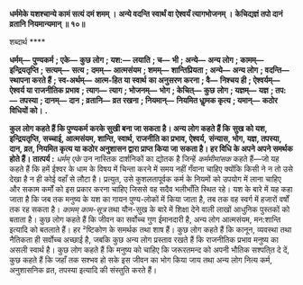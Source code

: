 **धर्ममेके यशश्चान्ये कामं सत्यं दमं शमम् ।** **अन्ये वदन्ति स्वार्थं वा ऐश्वर्यं त्यागभोजनम् ।** **केचिद्यज्ञं तपो दानं व्रतानि नियमान्यमान् ॥ १०॥** 

शब्दार्थ **** 

**धर्मम्—** **पुण्यकर्म** **; एके—** **कुछ लोग** **; यश:—** **लयाति** **; च—** **भी** **; अन्ये—** **अन्य लोग** **; कामम्—** **इन्द्रियतृप्ति** **; सत्यम्—** **सत्य** **;** **दमम्—** **आत्मसंयम** **; शमम्—** **शान्तिप्रियता** **; अन्ये—** **अन्य लोग** **; वदन्ति—** **स्थापना करते हैं** **; स्व-अर्थम्—** **आत्म-हित या स्वार्थ** **का अनुसरण करना** **; वै—** **निश्चय ही** **; ऐश्वर्यम्—** **ऐश्वर्य या राजनीतिक प्रभाव** **; त्याग—** **त्याग** **; भोजनम्—** **भोग** **; केचित्—** **कुछ** **लोग** **; यज्ञम्—** **यज्ञ** **; तप:—** **तपस्या** **; दानम्—** **दान** **; व्रतानि—** **व्रत रखना** **; नियमान्—** **नियमित धाॢमक कृत्य** **; यमान्—** **कठोर** **विधियों को।** **.** 

**कुल लोग कहते हैं कि पुण्यकर्म करके सुखी बना जा सकता है। अन्य लोग कहते हैं कि** **सुख को यश, इन्द्रियतृप्ति, सच्चाई, आत्मसंयम, शान्ति, स्वार्थ, राजनीति का प्रभाव, ऐश्वर्य,** **संन्यास, भोग, यज्ञ, तपस्या, दान, व्रत, नियमित कृत्य या कठोर अनुशासन द्वारा प्राप्त किया जा** **सकता है। हर विधि के अपने अपने समर्थक होते हैं।** **तात्पर्य :** *धर्मम् एके* उन नास्तिक दार्शनिकों का द्योतक है जिन्हें *कर्ममीमांसक* कहते हैं—जो यह कहते हैं कि हमें ईश्वर के धाम के विषय में चिन्ता करने में समय नहीं गँवाना चाहिए क्योंकि किसी ने न तो उसे देखा है न ही कोई वहाँ से लौटा है। प्रत्युत, उसे कुशलतापूर्वक कर्म के नियमों को उपयोग में लाना चाहिए और सकाम कर्मों को इस प्रकार करना चाहिए जिससे वह सदैव भलीभाँति स्थित रहे। यश के बारे में यह कहा जाता है कि जब तक मनुष्य के यश का गायन पुण्य-लोकों में किया जाता है, तब तक वह स्वर्ग में हजारों वर्षों तक रह सकता है। *कामम् काम-सूत्र* तथा यौन-सुख के बारे में शिक्षा देने वाली लाखों आधुनिक पुस्तकों को बताता है। कुछ लोग कहते हैं कि जीवन का सर्वोच्च गुण ईमानदारी है, अन्य लोग आत्मसंयम, मन:शान्ति इत्यादि को बतलाते हैं। हर ²ष्टिकोण के समर्थक तथा शाष हैं। कुछ लोग कहते हैं कि कानून, व्यवस्था तथा नैतिकता ही सर्वोच्च अच्छाई है, जबकि कुछ अन्य लोग प्रस्ताव रखते हैं कि राजनीतिक प्रभाव मनुष्य का असली स्वार्थ है। कुछ लोग कहते हैं कि मनुष्य को चाहिए कि जरूरतमन्द को अपनी भौतिक सश्पति्त दे दें, कुछ कहते हैं कि जहाँ तक सश्भव हो सके इस जीवन का भोग किया जाय तथा अन्य लोग नित्य कर्म, अनुशासनिक व्रत, तपस्या इत्यादि की संस्तुति करते हैं।  